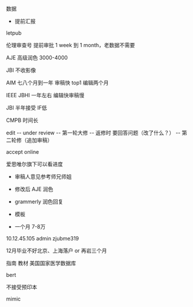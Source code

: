 数据

- 提前汇报



letpub

伦理审查号 提前审批 1 week 到 1 month，老数据不需要

AJE 高级润色 3000-4000

JBI 不收影像

AIM  七八个月到一年 审稿快 top1  编辑两个月

IEEE   JBHI 一年左右 编辑快审稿慢

JBI  半年接受  IF低

CMPB  时间长 



edit -- under review -- 第一轮大修 -- 返修时 要回答问题（改了什么？） -- 第二轮修（追加审稿）

accept online



爱思唯尔旗下可以看进度



- 审稿人意见参考师兄师姐
- 修改后 AJE 润色
- grammerly 润色回复



- 模板
- 一个月  7-8万 

10.12.45.105   admin   zjubme319



12月毕业不好北京、上海落户 or 再岩三个月



指南 教材 美国国家医学数据库 

bert

不接受预印本

mimic







